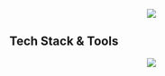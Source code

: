 <p align="center">
  <img src="https://readme-typing-svg.herokuapp.com?font=Fira+Code&weight=700&size=25&pause=1000&color=E96443&center=true&vCenter=true&width=500&lines=I'm+Abdullah+AL+Mamun!;Welcome+to+my+GitHub+Universe!;Learning+Data+Analysis"/>
</p>

## Tech Stack & Tools

<p align="center">
  <img src="https://skillicons.dev/icons?i=c,cpp,python,js,html,css,mysql,git,github,vscode,sublime,php,&perline=12" />
</p>
